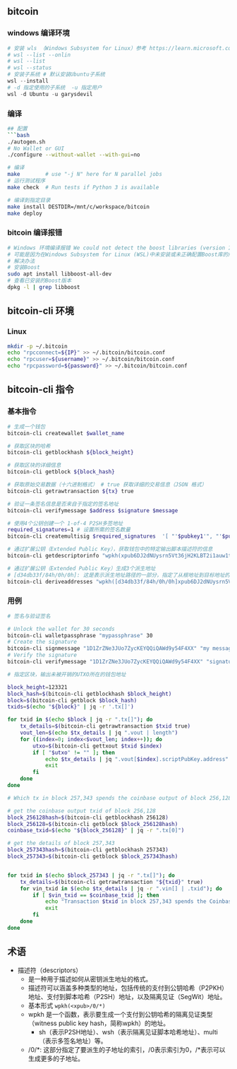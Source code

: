 ## bitcoin
### windows 编译环境

```powershell
# 安装 wls （Windows Subsystem for Linux）参考 https://learn.microsoft.com/en-us/windows/wsl/basic-commands#install
# wsl --list --onlin
# wsl --list 
# wsl --status
# 安装子系统 # 默认安装Ubuntu子系统
wsl --install
# -d 指定使用的子系统  -u 指定用户
wsl -d Ubuntu -u garysdevil
```
### 编译
```bash
## 配置
```bash
./autogen.sh
# No Wallet or GUI
./configure --without-wallet --with-gui=no

# 编译
make        # use "-j N" here for N parallel jobs
# 运行测试程序
make check  # Run tests if Python 3 is available
```

```bash
# 编译到指定目录
make install DESTDIR=/mnt/c/workspace/bitcoin
make deploy
```

### bitcoin 编译报错
```bash
# Windows 环境编译报错 We could not detect the boost libraries (version 1.73.0 or higher)
# 可能是因为在Windows Subsystem for Linux (WSL)中未安装或未正确配置Boost库的版本
# 解决办法
# 安装Boost
sudo apt install libboost-all-dev
# 查看已安装的Boost版本
dpkg -l | grep libboost
```

## bitcoin-cli 环境
### Linux
```bash
mkdir -p ~/.bitcoin
echo "rpcconnect=${IP}" >> ~/.bitcoin/bitcoin.conf
echo "rpcuser=${username}" >> ~/.bitcoin/bitcoin.conf
echo "rpcpassword=${password}" >> ~/.bitcoin/bitcoin.conf
```

## bitcoin-cli 指令
### 基本指令
```bash
# 生成一个钱包
bitcoin-cli createwallet $wallet_name

# 获取区块的哈希
bitcoin-cli getblockhash ${block_height}

# 获取区块的详细信息
bitcoin-cli getblock ${block_hash}

# 获取原始交易数据（十六进制格式） # true 获取详细的交易信息（JSON 格式）
bitcoin-cli getrawtransaction ${tx} true

# 验证一条签名信息是否来自于指定的签名地址
bitcoin-cli verifymessage $address $signature $message

# 使用4个公钥创建一个 1-of-4 P2SH多签地址
required_signatures=1 # 设置所需的签名数量
bitcoin-cli createmultisig $required_signatures  '[ "'$pubkey1'", "'$pubkey2'", "'$pubkey3'", "'$pubkey4'" ]'

# 通过扩展公钥（Extended Public Key），获取钱包中的特定输出脚本描述符的信息
bitcoin-cli getdescriptorinfo "wpkh(xpub6DJ2dNUysrn5Vt36jH2KLBT2i1auw1tTSSomg8PhqNiUtx8QX2SvC9nrHu81fT41fvDUnhMjEzQgXnQjKEu3oaqMSzhSrHMxyyoEAmUHQbY)"

# 通过扩展公钥（Extended Public Key）生成3个派生地址
# [d34db33f/84h/0h/0h]: 这是表示派生地址路径的一部分，指定了从根地址到目标地址的路径。d34db33f可能是一个硬件钱包或其他系统的标识符，84h表示目标地址的路径中使用的币种是Bitcoin（BTC），0h/0h表示BIP32路径的深度。
bitcoin-cli deriveaddresses "wpkh([d34db33f/84h/0h/0h]xpub6DJ2dNUysrn5Vt36jH2KLBT2i1auw1tTSSomg8PhqNiUtx8QX2SvC9nrHu81fT41fvDUnhMjEzQgXnQjKEu3oaqMSzhSrHMxyyoEAmUHQbY/0/*)#cjjspncu" "[0,2]"


```

### 用例
```bash
# 签名与验证签名

# Unlock the wallet for 30 seconds
bitcoin-cli walletpassphrase "mypassphrase" 30
# Create the signature
bitcoin-cli signmessage "1D1ZrZNe3JUo7ZycKEYQQiQAWd9y54F4XX" "my message"
# Verify the signature
bitcoin-cli verifymessage "1D1ZrZNe3JUo7ZycKEYQQiQAWd9y54F4XX" "signature" "my message"
```


```bash
# 指定区块，输出未被开销的UTXO所在的钱包地址

block_height=123321
block_hash=$(bitcoin-cli getblockhash $block_height)
block=$(bitcoin-cli getblock $block_hash)
txids=$(echo "${block}" | jq -r '.tx[]')

for txid in $(echo $block | jq -r ".tx[]"); do
    tx_details=$(bitcoin-cli getrawtransaction $txid true)
    vout_len=$(echo $tx_details | jq ".vout | length")
    for ((index=0; index<$vout_len; index++)); do
        utxo=$(bitcoin-cli gettxout $txid $index)
        if [ "$utxo" != "" ]; then
            echo $tx_details | jq ".vout[$index].scriptPubKey.address"
            exit
        fi
    done
done
```

```bash
# Which tx in block 257,343 spends the coinbase output of block 256,128?

# get the coinbase output txid of block 256,128
block_256128hash=$(bitcoin-cli getblockhash 256128)
block_256128=$(bitcoin-cli getblock $block_256128hash)
coinbase_txid=$(echo "${block_256128}" | jq -r ".tx[0]")

# get the details of block 257,343 
block_257343hash=$(bitcoin-cli getblockhash 257343)
block_257343=$(bitcoin-cli getblock $block_257343hash)


for txid in $(echo $block_257343 | jq -r ".tx[]"); do
    tx_details=$(bitcoin-cli getrawtransaction "${txid}" true)
    for vin_txid in $(echo $tx_details | jq -r ".vin[] | .txid"); do
        if [ $vin_txid == $coinbase_txid ]; then
            echo "Transaction $txid in block 257,343 spends the Coinbase output of block 256,128."
            exit
        fi
    done
done
```

## 术语
- 描述符（descriptors）
    - 是一种用于描述如何从密钥派生地址的格式。
    - 描述符可以涵盖多种类型的地址，包括传统的支付到公钥哈希（P2PKH）地址、支付到脚本哈希（P2SH）地址，以及隔离见证（SegWit）地址。
    - 基本形式 `wpkh(<xpub>/0/*)`
    - wpkh 是一个函数，表示要生成一个支付到公钥哈希的隔离见证类型（witness public key hash，简称wpkh）的地址。
        - sh（表示P2SH地址）、wsh（表示隔离见证脚本哈希地址）、multi（表示多签名地址）等。
    - /0/*: 这部分指定了要派生的子地址的索引，/0表示索引为0，/*表示可以生成更多的子地址。